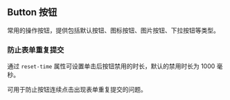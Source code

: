 <div class="demo-header">
<p class="overviewicon">
  <span class="wapi-form-button"/>
</p>

## Button 按钮

<nova-uxlink widget-name="Button"></nova-uxlink>

常用的操作按钮，提供包括默认按钮、图标按钮、图片按钮、下拉按钮等类型。
</div>

### 防止表单重复提交

通过 `reset-time` 属性可设置单击后按钮禁用的时长，默认的禁用时长为 1000 毫秒。

可用于防止按钮连续点击出现表单重复提交的问题。

<nova-demo-view link="button/reset-time"></nova-demo-view>

<br>
